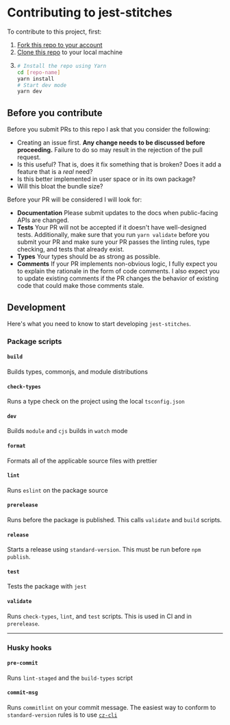 # Contributing to jest-stitches

To contribute to this project, first:

1. [Fork this repo to your account](https://docs.github.com/en/github/getting-started-with-github/fork-a-repo)
2. [Clone this repo](https://docs.github.com/en/github/creating-cloning-and-archiving-repositories/cloning-a-repository) to your local machine
3. ```sh
   # Install the repo using Yarn
   cd [repo-name]
   yarn install
   # Start dev mode
   yarn dev
   ```

## Before you contribute

Before you submit PRs to this repo I ask that you consider the following:

- Creating an issue first. **Any change needs to be discussed before proceeding.** Failure to do so may result in the rejection of the pull request.
- Is this useful? That is, does it fix something that is broken? Does it add a feature that is a _real_ need?
- Is this better implemented in user space or in its own package?
- Will this bloat the bundle size?

Before your PR will be considered I will look for:

- **Documentation** Please submit updates to the docs when public-facing APIs are changed.
- **Tests** Your PR will not be accepted if it doesn't have well-designed tests. Additionally, make sure
  that you run `yarn validate` before you submit your PR and make sure your PR passes the linting rules,
  type checking, and tests that already exist.
- **Types** Your types should be as strong as possible.
- **Comments** If your PR implements non-obvious logic, I fully expect you to explain the rationale in
  the form of code comments. I also expect you to update existing comments if the PR changes the behavior
  of existing code that could make those comments stale.

## Development

Here's what you need to know to start developing `jest-stitches`.

### Package scripts

#### `build`

Builds types, commonjs, and module distributions

#### `check-types`

Runs a type check on the project using the local `tsconfig.json`

#### `dev`

Builds `module` and `cjs` builds in `watch` mode

#### `format`

Formats all of the applicable source files with prettier

#### `lint`

Runs `eslint` on the package source

#### `prerelease`

Runs before the package is published. This calls `validate` and `build` scripts.

#### `release`

Starts a release using `standard-version`. This must be run before `npm publish`.

#### `test`

Tests the package with `jest`

#### `validate`

Runs `check-types`, `lint`, and `test` scripts. This is used in CI and
in `prerelease`.

---

### Husky hooks

#### `pre-commit`

Runs `lint-staged` and the `build-types` script

#### `commit-msg`

Runs `commitlint` on your commit message. The easiest way
to conform to `standard-version` rules is to use [`cz-cli`](https://github.com/commitizen/cz-cli)

